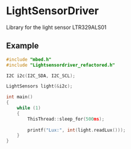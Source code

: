 ﻿# LightSensorDriver

Library for the light sensor LTR329ALS01

## Example

```c
#include "mbed.h"
#include "Lightsensordriver_refactored.h"

I2C i2c(I2C_SDA, I2C_SCL);

LightSensors light(&i2c);

int main()
{
    while (1) 
    {
        ThisThread::sleep_for(500ms);
        
        printf("Lux:", int(light.readLux()));
    }
}

```
